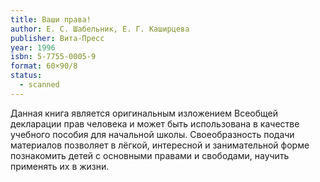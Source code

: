 ```yaml
---
title: Ваши права!
author: Е. С. Шабельник, Е. Г. Каширцева
publisher: Вита-Пресс
year: 1996
isbn: 5-7755-0005-9
format: 60×90/8
status:
  - scanned
---
```


Данная книга является оригинальным изложением Всеобщей декларации прав человека и может быть использована в качестве учебного пособия для начальной школы. Своеобразность подачи материалов позволяет в лёгкой, интересной и занимательной форме познакомить детей с основными правами и свободами, научить применять их в жизни.
